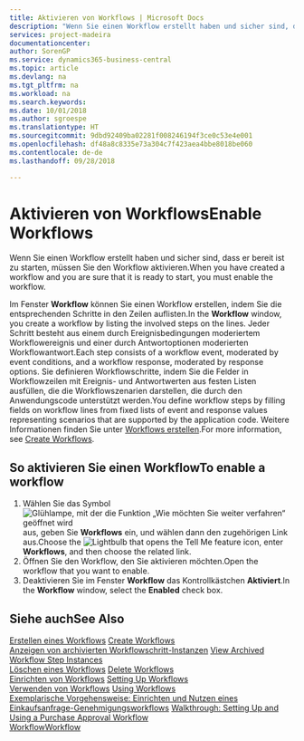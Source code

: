```yaml
---
title: Aktivieren von Workflows | Microsoft Docs
description: "Wenn Sie einen Workflow erstellt haben und sicher sind, dass er bereit ist zu starten, müssen Sie den Workflow aktivieren."
services: project-madeira
documentationcenter: 
author: SorenGP
ms.service: dynamics365-business-central
ms.topic: article
ms.devlang: na
ms.tgt_pltfrm: na
ms.workload: na
ms.search.keywords: 
ms.date: 10/01/2018
ms.author: sgroespe
ms.translationtype: HT
ms.sourcegitcommit: 9dbd92409ba02281f008246194f3ce0c53e4e001
ms.openlocfilehash: df48a8c8335e73a304c7f423aea4bbe8018be060
ms.contentlocale: de-de
ms.lasthandoff: 09/28/2018

---
```

# <a name="enable-workflows"></a><span data-ttu-id="89c2e-103">Aktivieren von Workflows</span><span class="sxs-lookup"><span data-stu-id="89c2e-103">Enable Workflows</span></span>
<span data-ttu-id="89c2e-104">Wenn Sie einen Workflow erstellt haben und sicher sind, dass er bereit ist zu starten, müssen Sie den Workflow aktivieren.</span><span class="sxs-lookup"><span data-stu-id="89c2e-104">When you have created a workflow and you are sure that it is ready to start, you must enable the workflow.</span></span>  

 <span data-ttu-id="89c2e-105">Im Fenster **Workflow** können Sie einen Workflow erstellen, indem Sie die entsprechenden Schritte in den Zeilen auflisten.</span><span class="sxs-lookup"><span data-stu-id="89c2e-105">In the **Workflow** window, you create a workflow by listing the involved steps on the lines.</span></span> <span data-ttu-id="89c2e-106">Jeder Schritt besteht aus einem durch Ereignisbedingungen moderiertem Workflowereignis und einer durch Antwortoptionen moderierten Workflowantwort.</span><span class="sxs-lookup"><span data-stu-id="89c2e-106">Each step consists of a workflow event, moderated by event conditions, and a workflow response, moderated by response options.</span></span> <span data-ttu-id="89c2e-107">Sie definieren Workflowschritte, indem Sie die Felder in Workflowzeilen mit Ereignis- und Antwortwerten aus festen Listen ausfüllen, die die Workflowszenarien darstellen, die durch den Anwendungscode unterstützt werden.</span><span class="sxs-lookup"><span data-stu-id="89c2e-107">You define workflow steps by filling fields on workflow lines from fixed lists of event and response values representing scenarios that are supported by the application code.</span></span> <span data-ttu-id="89c2e-108">Weitere Informationen finden Sie unter [Workflows erstellen](across-how-to-create-workflows.md).</span><span class="sxs-lookup"><span data-stu-id="89c2e-108">For more information, see [Create Workflows](across-how-to-create-workflows.md).</span></span>  

## <a name="to-enable-a-workflow"></a><span data-ttu-id="89c2e-109">So aktivieren Sie einen Workflow</span><span class="sxs-lookup"><span data-stu-id="89c2e-109">To enable a workflow</span></span>  
1.  <span data-ttu-id="89c2e-110">Wählen Sie das Symbol ![Glühlampe, mit der die Funktion „Wie möchten Sie weiter verfahren“ geöffnet wird](media/ui-search/search_small.png "Wie möchten Sie weiter verfahren?") aus, geben Sie **Workflows** ein, und wählen dann den zugehörigen Link aus.</span><span class="sxs-lookup"><span data-stu-id="89c2e-110">Choose the ![Lightbulb that opens the Tell Me feature](media/ui-search/search_small.png "Tell me what you want to do") icon, enter **Workflows**, and then choose the related link.</span></span>  
2.  <span data-ttu-id="89c2e-111">Öffnen Sie den Workflow, den Sie aktivieren möchten.</span><span class="sxs-lookup"><span data-stu-id="89c2e-111">Open the workflow that you want to enable.</span></span>  
3.  <span data-ttu-id="89c2e-112">Deaktivieren Sie im Fenster **Workflow** das Kontrollkästchen **Aktiviert**.</span><span class="sxs-lookup"><span data-stu-id="89c2e-112">In the **Workflow** window, select the **Enabled** check box.</span></span>  

## <a name="see-also"></a><span data-ttu-id="89c2e-113">Siehe auch</span><span class="sxs-lookup"><span data-stu-id="89c2e-113">See Also</span></span>  
 <span data-ttu-id="89c2e-114">[Erstellen eines Workflows](across-how-to-create-workflows.md) </span><span class="sxs-lookup"><span data-stu-id="89c2e-114">[Create Workflows](across-how-to-create-workflows.md) </span></span>  
 <span data-ttu-id="89c2e-115">[Anzeigen von archivierten Workflowschritt-Instanzen](across-how-to-view-archived-workflow-step-instances.md) </span><span class="sxs-lookup"><span data-stu-id="89c2e-115">[View Archived Workflow Step Instances](across-how-to-view-archived-workflow-step-instances.md) </span></span>  
 <span data-ttu-id="89c2e-116">[Löschen eines Workflows](across-how-to-delete-workflows.md) </span><span class="sxs-lookup"><span data-stu-id="89c2e-116">[Delete Workflows](across-how-to-delete-workflows.md) </span></span>  
 <span data-ttu-id="89c2e-117">[Einrichten von Workflows](across-set-up-workflows.md) </span><span class="sxs-lookup"><span data-stu-id="89c2e-117">[Setting Up Workflows](across-set-up-workflows.md) </span></span>  
 <span data-ttu-id="89c2e-118">[Verwenden von Workflows](across-use-workflows.md) </span><span class="sxs-lookup"><span data-stu-id="89c2e-118">[Using Workflows](across-use-workflows.md) </span></span>  
 <span data-ttu-id="89c2e-119">[Exemplarische Vorgehensweise: Einrichten und Nutzen eines Einkaufsanfrage-Genehmigungsworkflows](walkthrough-setting-up-and-using-a-purchase-approval-workflow.md) </span><span class="sxs-lookup"><span data-stu-id="89c2e-119">[Walkthrough: Setting Up and Using a Purchase Approval Workflow](walkthrough-setting-up-and-using-a-purchase-approval-workflow.md) </span></span>  
 [<span data-ttu-id="89c2e-120">Workflow</span><span class="sxs-lookup"><span data-stu-id="89c2e-120">Workflow</span></span>](across-workflow.md)   


